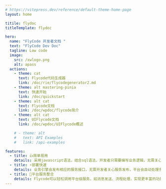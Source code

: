 ```yaml
---
# https://vitepress.dev/reference/default-theme-home-page
layout: home

titile: flydoc
titleTemplate: flydoc

hero:
  name: "FlyCode 开发者文档 "
  text: "FlyCode Dev Doc"
  tagline: Low code
  image:
    src: /xwlogo.png
    alt: apass
  actions:
    - theme: cat
      text: Flycode代码生成器
      link: /doc/rie/flycodegenerator2.md
    - theme: alt mastering-pinia
      text: 快速开始
      link: /doc/quickstart
    - theme: alt cat
      text: Flycode文档
      link: /doc/wpdoc/flycode简介
    - theme: alt cat
      text: UIFlycode文档
      link: /doc/wpdoc/UIFlycode概述

    # - theme: alt
    #   text: API Examples
    #   link: /api-examples

features:
  - title: 👍简单易用
    details: 采用javascript语法，结合sql语法，开发者只需要编写业务逻辑，无需关心平台逻辑。
  - title: ⚡部署快速
    details: 业务引擎会发布相应的服务接口，无需开发者关心服务发布，平台会自动处理多租户隔离、数据离线、数据追踪、数据权限、分页、排序等平台逻辑。
  - title: 🍥平台服务整合
    details: Flycode可以轻松调用平台级服务，如消息发送、流程处理，实现更丰富的功能。
---
```


<style>
:root {
  --vp-home-hero-name-color: transparent;
  --vp-home-hero-name-background: -webkit-linear-gradient(135deg,#abdcff,#0396ff);

  --vp-home-hero-image-background-image: linear-gradient(135deg,#52e5e7,#130cb7 50%);
  --vp-home-hero-image-filter: blur(40px);
}

@media (min-width: 640px) {
  :root {
    --vp-home-hero-image-filter: blur(56px);
  }
}

@media (min-width: 960px) {
  :root {
    --vp-home-hero-image-filter: blur(72px);
  }
}
/* Style to get the cheat sheet link in the home page */

a.cta {
  text-align: center;
  border-radius: 8px;
}

a.cta:hover {
  border-color: #c900c9;
  background-color: #4c76c9;
}



.mastering-pinia {
  height: 100%;
  line-height: 100%;
  display: flex;
  justify-content: center;
  white-space: pre;
  min-height: 41px;
  position: relative;
}

.mastering-pinia:hover::after {
  animation: none;
}
.mastering-pinia::after {
  content: '';
  position: absolute;
  top: 0;
  left: 0;
  width: 100%;
  height: 100%;
  /* background-color: var(--vp-button-brand-border); */
  border: 1px solid #4c76c9;
  border-radius: 20px;
  animation: ping 3s cubic-bezier(0, 0, 0.2, 1) infinite;
  z-index: -1;
}





kbd {
  display: inline-block;
  padding: 3px 5px;
  font-size: 0.65em;
  color: var(--vp-c-text-1);
  vertical-align: middle;
  background-color: var(--vp-c-bg-mute);
  border: solid 1px var(--vp-c-bg-soft-mute);
  border-radius: 6px;
  box-shadow: inset 0 -1px 0 var(--vp-c-bg-soft-mute);
  line-height: 0.95em;
}


</style>
